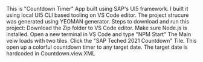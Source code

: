 This is "Countdown Timer" App built using SAP's UI5 framework. I built it using local UI5 CLI based tooling on VS Code editor. The project strucure was generated using YEOMAN generator. 
Steps to download and run this project:
Download the Zip folder to VS Code editor. Make sure Node.js is installed.
Open a new terminal in VS Code and type "NPM Start"
The Main veiw loads with two tiles. Click the "SAP Teched 2021 Countdown" Tile. 
This open up a colorful countdown timer to any target date. The target date is hardcoded in Countdown.view.XML

